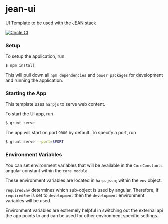 jean-ui
=======

UI Template to be used with the [JEAN stack](https://github.com/medullan/jean)

[![Circle CI](https://circleci.com/gh/medullan/jean-ui.svg?style=svg)](https://circleci.com/gh/medullan/jean-ui)

### Setup

To setup the application, run

```bash
$ npm install
```
This will pull down all `npm dependencies` and `bower packages` for development and running the application.

### Starting the App

This template uses `harpjs` to serve web content.

To start the UI app, run
```bash
$ grunt serve
```
The app will start on port `9000` by default.
To specify a port, run
```bash
$ grunt serve --port=$PORT
```

### Environment Variables
You can set environment variables that will be available in the `CoreConstants` angular constant within the `core module`.

These environment variables are located in `harp.json`; within the `env` object.

`requiredEnv` determines which sub-object is used by angular.
Therefore, if `requiredEnv` is set to `development` then the `development` environment variables will be used.

Environment variables are extremely helpful in switching out the external api the app points to and can be used for other environment specific settings.
